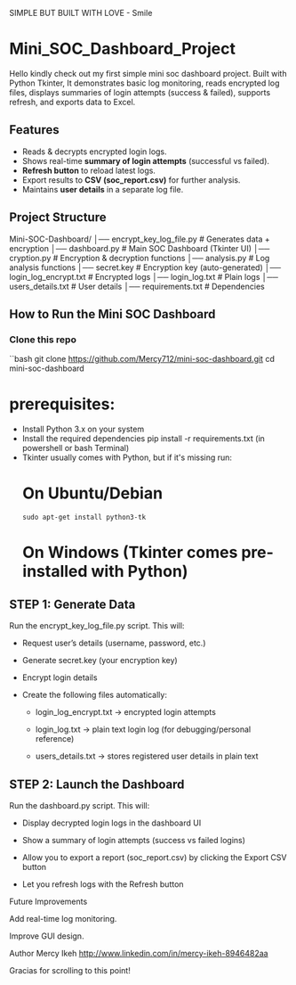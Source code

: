 SIMPLE BUT BUILT WITH LOVE - Smile

# Mini_SOC_Dashboard_Project
Hello kindly check out my first simple mini soc dashboard project.
Built with Python Tkinter, It demonstrates basic log monitoring, reads encrypted log files, displays summaries of login attempts (success & failed), supports refresh, and exports data to Excel.


## Features
- Reads & decrypts encrypted login logs.  
- Shows real-time **summary of login attempts** (successful vs failed).  
- **Refresh button** to reload latest logs.  
- Export results to **CSV (soc_report.csv)** for further analysis.  
- Maintains **user details** in a separate log file.  



## Project Structure

Mini-SOC-Dashboard/
│── encrypt_key_log_file.py   # Generates data + encryption
│── dashboard.py              # Main SOC Dashboard (Tkinter UI)
│── cryption.py               # Encryption & decryption functions
│── analysis.py               # Log analysis functions
│── secret.key                # Encryption key (auto-generated)
│── login_log_encrypt.txt     # Encrypted logs
│── login_log.txt             # Plain logs
│── users_details.txt         # User details
│── requirements.txt          # Dependencies





## How to Run the Mini SOC Dashboard

### Clone this repo
   ``bash
      git clone https://github.com/Mercy712/mini-soc-dashboard.git
      cd mini-soc-dashboard

# prerequisites:

* Install Python 3.x on your system
* Install the required dependencies
     pip install -r requirements.txt      (in powershell or bash Terminal)
* Tkinter usually comes with Python, but if it's missing run:
   # On Ubuntu/Debian
      sudo apt-get install python3-tk
   # On Windows  (Tkinter comes pre-installed with Python)


## STEP 1: Generate Data
Run the encrypt_key_log_file.py script. This will:

- Request user’s details (username, password, etc.)

- Generate secret.key (your encryption key)

- Encrypt login details

- Create the following files automatically:

   * login_log_encrypt.txt → encrypted login attempts

   * login_log.txt → plain text login log (for debugging/personal reference)

   * users_details.txt → stores registered user details in plain text
 


## STEP 2: Launch the Dashboard
Run the dashboard.py script. This will:

- Display decrypted login logs in the dashboard UI

- Show a summary of login attempts (success vs failed logins)

- Allow you to export a report (soc_report.csv) by clicking the Export CSV button

- Let you refresh logs with the Refresh button



Future Improvements

Add real-time log monitoring.

Improve GUI design.



Author
Mercy Ikeh
http://www.linkedin.com/in/mercy-ikeh-8946482aa

Gracias for scrolling to this point!

